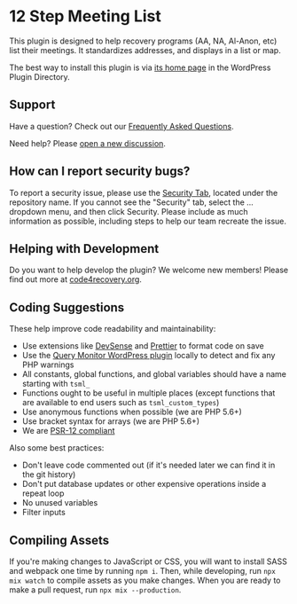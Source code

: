 # 12 Step Meeting List

This plugin is designed to help recovery programs (AA, NA, Al-Anon, etc) list their meetings. It standardizes addresses, and displays in a list or map.

The best way to install this plugin is via [its home page](https://wordpress.org/plugins/12-step-meeting-list/) in the WordPress Plugin Directory.

## Support

Have a question? Check out our [Frequently Asked Questions](https://wordpress.org/plugins/12-step-meeting-list/#faq-header).

Need help? Please [open a new discussion](https://github.com/code4recovery/12-step-meeting-list/discussions).

## How can I report security bugs?

To report a security issue, please use the [Security Tab](https://github.com/code4recovery/12-step-meeting-list/security), located under the repository name. If you cannot see the "Security" tab, select the ... dropdown menu, and then click Security. Please include as much information as possible, including steps to help our team recreate the issue.

## Helping with Development

Do you want to help develop the plugin? We welcome new members! Please find out more at [code4recovery.org](https://code4recovery.org).

## Coding Suggestions

These help improve code readability and maintainability:

- Use extensions like [DevSense](https://www.devsense.com) and [Prettier](https://prettier.io/) to format code on save
- Use the [Query Monitor WordPress plugin](https://wordpress.org/plugins/query-monitor/) locally to detect and fix any PHP warnings
- All constants, global functions, and global variables should have a name starting with `tsml_`
- Functions ought to be useful in multiple places (except functions that are available to end users such as `tsml_custom_types`)
- Use anonymous functions when possible (we are PHP 5.6+)
- Use bracket syntax for arrays (we are PHP 5.6+)
- We are [PSR-12 compliant](https://www.php-fig.org/psr/psr-12/)

Also some best practices:

- Don't leave code commented out (if it's needed later we can find it in the git history)
- Don't put database updates or other expensive operations inside a repeat loop
- No unused variables
- Filter inputs

## Compiling Assets

If you're making changes to JavaScript or CSS, you will want to install SASS and webpack one time by running `npm i`. Then, while developing,
run `npx mix watch` to compile assets as you make changes. When you are ready to make a pull request, run `npx mix --production`.
